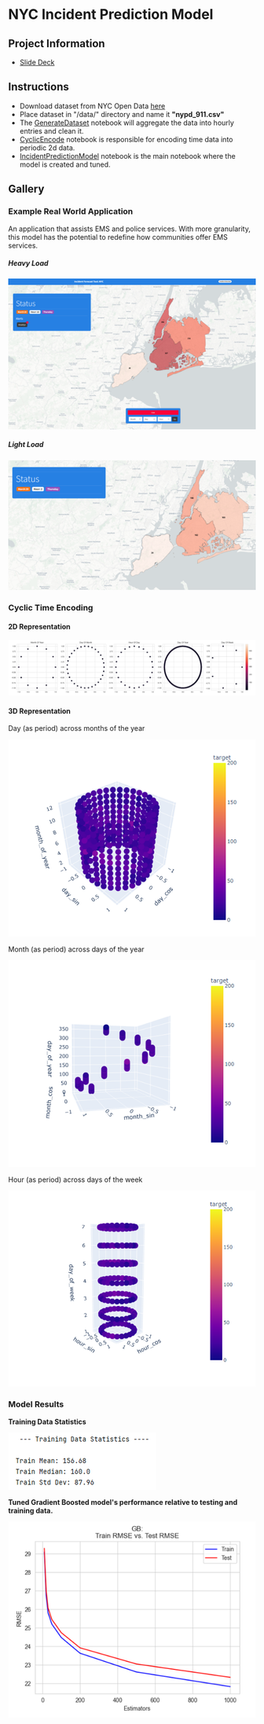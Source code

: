  # NYC Incident Prediction Model

## Project Information

- [Slide Deck](documents/presentation.pdf)

## Instructions

- Download dataset from NYC Open Data [here](https://data.cityofnewyork.us/Public-Safety/NYPD-Calls-for-Service-Historic-/d6zx-ckhd/about_data)
- Place dataset in "/data/" directory and name it **"nypd_911.csv"**
- The [GenerateDataset](notebooks/GenerateDataset.ipynb) notebook will aggregate the data into hourly entries and clean it.
- [CyclicEncode](notebooks/CyclicEncode.ipynb) notebook is responsible for encoding time data into periodic 2d data.
- [IncidentPredictionModel](notebooks/IncidentPredictionModel.ipynb) notebook is the main notebook where the model is created and tuned.

## Gallery

### Example Real World Application

An application that assists EMS and police services. With more granularity, this model has the potential to redefine how communities offer EMS services.

##### Heavy Load
![Application Image 1](images/application.png)

##### Light Load
![Application Image 2](images/application2.png)

### Cyclic Time Encoding

#### 2D Representation

![2dencodings](images/2dencodings.png)

#### 3D Representation

Day (as period) across months of the year

![3dencodings1](images/3dencoding1.png)

Month (as period) across days of the year

![3dencodings2](images/3dencoding2.png)

Hour (as period) across days of the week

![3dencodings3](images/3dencoding3.png)

### Model Results

**Training Data Statistics**

![trainingdatastats](images/trainstats.png)

**Tuned Gradient Boosted model's performance relative to testing and training data.**

![model_tuning](images/modeltuning.png)
